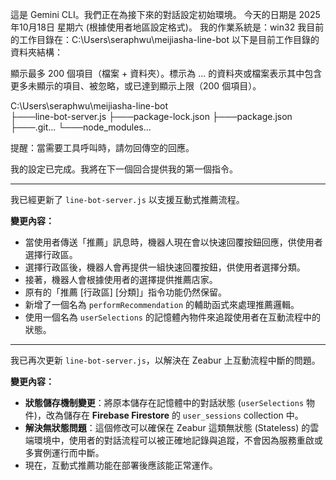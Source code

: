 這是 Gemini CLI。我們正在為接下來的對話設定初始環境。
今天的日期是 2025年10月18日 星期六 (根據使用者地區設定格式)。
我的作業系統是：win32
我目前的工作目錄在：C:\Users\seraphwu\meijiasha-line-bot
以下是目前工作目錄的資料夾結構：

顯示最多 200 個項目（檔案 + 資料夾）。標示為 ... 的資料夾或檔案表示其中包含更多未顯示的項目、被忽略，或已達到顯示上限（200 個項目）。

C:\Users\seraphwu\meijiasha-line-bot\
├───line-bot-server.js
├───package-lock.json
├───package.json
├───.git...
└───node_modules...

提醒：當需要工具呼叫時，請勿回傳空的回應。

我的設定已完成。我將在下一個回合提供我的第一個指令。

---

我已經更新了 `line-bot-server.js` 以支援互動式推薦流程。

**變更內容：**

*   當使用者傳送「推薦」訊息時，機器人現在會以快速回覆按鈕回應，供使用者選擇行政區。
*   選擇行政區後，機器人會再提供一組快速回覆按鈕，供使用者選擇分類。
*   接著，機器人會根據使用者的選擇提供推薦店家。
*   原有的「推薦 [行政區] [分類]」指令功能仍然保留。
*   新增了一個名為 `performRecommendation` 的輔助函式來處理推薦邏輯。
*   使用一個名為 `userSelections` 的記憶體內物件來追蹤使用者在互動流程中的狀態。

---

我已再次更新 `line-bot-server.js`，以解決在 Zeabur 上互動流程中斷的問題。

**變更內容：**

*   **狀態儲存機制變更**：將原本儲存在記憶體中的對話狀態 (`userSelections` 物件)，改為儲存在 **Firebase Firestore** 的 `user_sessions` collection 中。
*   **解決無狀態問題**：這個修改可以確保在 Zeabur 這類無狀態 (Stateless) 的雲端環境中，使用者的對話流程可以被正確地記錄與追蹤，不會因為服務重啟或多實例運行而中斷。
*   現在，互動式推薦功能在部署後應該能正常運作。